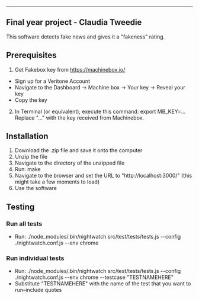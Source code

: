 -------------------------------------------------------------------------------------------------------------------
Final year project - Claudia Tweedie
--------------------------------------------------------------------------------

This software detects fake news and gives it a "fakeness" rating.

## Prerequisites
1. Get Fakebox key from https://machinebox.io/
- Sign up for a Veritone Account
- Navigate to the Dashboard -> Machine box -> Your key -> Reveal your key
- Copy the key
2. In Terminal (or equivalent), execute this command: export MB_KEY=...
Replace "..." with the key received from Machinebox.

## Installation
1. Download the .zip file and save it onto the computer
2. Unzip the file
3. Navigate to the directory of the unzipped file
4. Run: make
5. Navigate to the browser and set the URL to "http://localhost:3000/" (this might take a few moments to load)
6. Use the software

## Testing
### Run all tests
- Run: ./node_modules/.bin/nightwatch src/test/tests/tests.js --config ./nightwatch.conf.js --env chrome

### Run individual tests
- Run: ./node_modules/.bin/nightwatch src/test/tests/tests.js --config ./nightwatch.conf.js --env chrome --testcase "TESTNAMEHERE"
- Substitute "TESTNAMEHERE" with the name of the test that you want to run–include quotes

